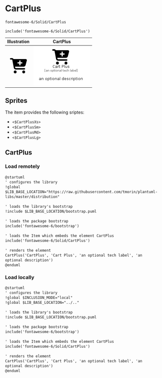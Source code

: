 # CartPlus


```text
fontawesome-6/Solid/CartPlus
```

```text
include('fontawesome-6/Solid/CartPlus')
```



| Illustration | CartPlus |
| :---: | :---: |
| ![illustration for Illustration](../../fontawesome-6/Solid/CartPlus.png) | ![illustration for CartPlus](../../fontawesome-6/Solid/CartPlus.Local.png) |



## Sprites
The item provides the following sriptes:

- `<$CartPlusXs>`
- `<$CartPlusSm>`
- `<$CartPlusMd>`
- `<$CartPlusLg>`





## CartPlus

### Load remotely
```plantuml
@startuml
' configures the library
!global $LIB_BASE_LOCATION="https://raw.githubusercontent.com/tmorin/plantuml-libs/master/distribution"

' loads the library's bootstrap
!include $LIB_BASE_LOCATION/bootstrap.puml

' loads the package bootstrap
include('fontawesome-6/bootstrap')

' loads the Item which embeds the element CartPlus
include('fontawesome-6/Solid/CartPlus')

' renders the element
CartPlus('CartPlus', 'Cart Plus', 'an optional tech label', 'an optional description')
@enduml
```

### Load locally
```plantuml
@startuml
' configures the library
!global $INCLUSION_MODE="local"
!global $LIB_BASE_LOCATION="../.."

' loads the library's bootstrap
!include $LIB_BASE_LOCATION/bootstrap.puml

' loads the package bootstrap
include('fontawesome-6/bootstrap')

' loads the Item which embeds the element CartPlus
include('fontawesome-6/Solid/CartPlus')

' renders the element
CartPlus('CartPlus', 'Cart Plus', 'an optional tech label', 'an optional description')
@enduml
```

